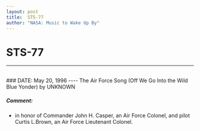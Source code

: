 ```yaml
---
layout: post
title:  STS-77
author: "NASA: Music to Wake Up By"
---
```


# STS-77
----
<br/>
### DATE: May 20, 1996
----
The Air Force Song  (Off We Go Into the Wild Blue Yonder) by UNKNOWN

##### Comment:
* in honor of Commander John H. Casper, an Air Force Colonel, and pilot Curtis L.Brown, an Air Force Lieutenant Colonel.

